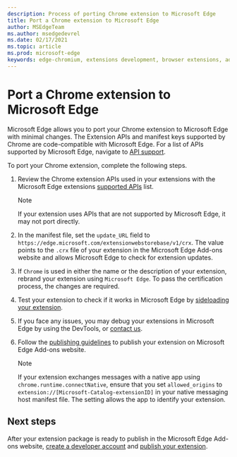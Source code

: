 ```yaml
---
description: Process of porting Chrome extension to Microsoft Edge
title: Port a Chrome extension to Microsoft Edge
author: MSEdgeTeam
ms.author: msedgedevrel
ms.date: 02/17/2021
ms.topic: article
ms.prod: microsoft-edge
keywords: edge-chromium, extensions development, browser extensions, addons, partner center, developer
---
```

# Port a Chrome extension to Microsoft Edge

Microsoft Edge allows you to port your Chrome extension to Microsoft Edge with minimal changes.  The Extension APIs and manifest keys supported by Chrome are code-compatible with Microsoft Edge.  For a list of APIs supported by Microsoft Edge, navigate to [API support][ExtensionApiSupport].

To port your Chrome extension, complete the following steps.

1.  Review the Chrome extension APIs used in your extensions with the Microsoft Edge extensions [supported APIs][ExtensionApiSupport] list.

    > [!NOTE]
    > If your extension uses APIs that are not supported by Microsoft Edge, it may not port directly.

1.  In the manifest file, set the `update_URL` field to `https://edge.microsoft.com/extensionwebstorebase/v1/crx`.  The value points to the `.crx` file of your extension in the Microsoft Edge Add-ons website and allows Microsoft Edge to check for extension updates.
1.  If `Chrome` is used in either the name or the description of your extension, rebrand your extension using `Microsoft Edge`.  To pass the certification process, the changes are required.
1.  Test your extension to check if it works in Microsoft Edge by [sideloading your extension][ExtensionsGettingStartedExtensionSideloading].
1.  If you face any issues, you may debug your extensions in Microsoft Edge by using the DevTools, or [contact us][mailtoExtensionMicrosoft].
1.  Follow the [publishing guidelines][ExtensionsPublishPublishExtension] to publish your extension on Microsoft Edge Add-ons website.

    > [!NOTE]
    > If your extension exchanges messages with a native app using `chrome.runtime.connectNative`, ensure that you set `allowed_origins` to `extension://[Microsoft-Catalog-extensionID]` in your native messaging host manifest file.  The setting allows the app to identify your extension.

## Next steps

After your extension package is ready to publish in the Microsoft Edge Add-ons website, [create a developer account][ExtensionsPublishCreateDevAccount] and [publish your extension][ExtensionsPublishPublishExtension].

<!-- links -->

[ExtensionApiSupport]: ./api-support.md "API support | Microsoft Docs"
[ExtensionsGettingStartedExtensionSideloading]: ../getting-started/extension-sideloading.md "Sideload your extension | Microsoft Docs"
[ExtensionsPublishCreateDevAccount]: ../publish/create-dev-account.md "Register as a Microsoft Edge extension developer | Microsoft Docs"
[ExtensionsPublishPublishExtension]: ../publish/publish-extension.md "Publish your extension | Microsoft Docs"

[ChromeDeveloperWebStorePayments]: https://developer.chrome.com/webstore/one_time_payments "One-Time Payments | Chrome Developer"

[mailtoExtensionMicrosoft]: mailto:ext_dev_support@microsoft.com "ext_dev_support@microsoft.com"

